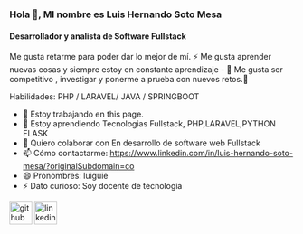 ### Hola 👋, MI nombre es Luis Hernando Soto Mesa
#### Desarrollador y analista de Software Fullstack
Me gusta retarme para poder dar lo mejor de mí. ⚡
Me gusta aprender nuevas cosas  y siempre estoy en constante aprendizaje - 🌱
Me gusta ser competitivo , investigar y ponerme a prueba con nuevos retos.🔭

Habilidades: PHP / LARAVEL/ JAVA / SPRINGBOOT 

- 🔭 Estoy trabajando en this page. 
- 🌱 Estoy aprendiendo Tecnologias Fullstack, PHP,LARAVEL,PYTHON FLASK   
- 👯 Quiero colaborar con En desarrollo de software web Fullstack 
- 📫 Cómo contactarme: https://www.linkedin.com/in/luis-hernando-soto-mesa/?originalSubdomain=co 
- 😄 Pronombres: luiguie 
- ⚡ Dato curioso: Soy docente de tecnología  


[<img src='https://cdn.jsdelivr.net/npm/simple-icons@3.0.1/icons/github.svg' alt='github' height='40'>](https://github.com/https://github.com/LUINFO89)  [<img src='https://cdn.jsdelivr.net/npm/simple-icons@3.0.1/icons/linkedin.svg' alt='linkedin' height='40'>](https://www.linkedin.com/in/https://www.linkedin.com/in/luis-hernando-soto-mesa//)  
